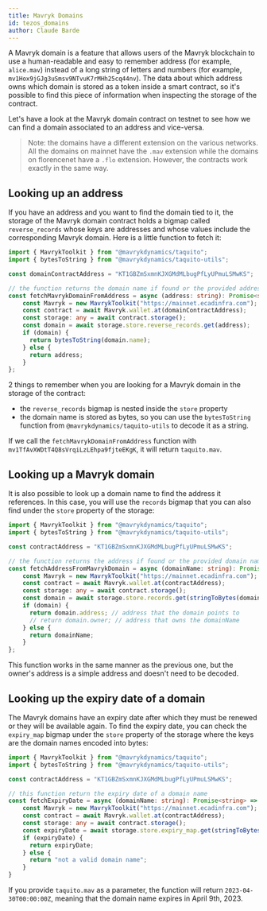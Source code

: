 ```yaml
---
title: Mavryk Domains
id: tezos_domains
author: Claude Barde
---
```


A Mavryk domain is a feature that allows users of the Mavryk blockchain to use a human-readable and easy to remember address (for example, `alice.mav`) instead of a long string of letters and numbers (for example, `mv1Hox9jGJg3uSmsv9NTvuK7rMHh25cq44nv`). The data about which address owns which domain is stored as a token inside a smart contract, so it's possible to find this piece of information when inspecting the storage of the contract.

Let's have a look at the Mavryk domain contract on testnet to see how we can find a domain associated to an address and vice-versa.

> Note: the domains have a different extension on the various networks. All the domains on mainnet have the `.mav` extension while the domains on florencenet have a `.flo` extension. However, the contracts work exactly in the same way.

## Looking up an address

If you have an address and you want to find the domain tied to it, the storage of the Mavryk domain contract holds a bigmap called `reverse_records` whose keys are addresses and whose values include the corresponding Mavryk domain. Here is a little function to fetch it:

```typescript
import { MavrykToolkit } from "@mavrykdynamics/taquito";
import { bytesToString } from "@mavrykdynamics/taquito-utils";

const domainContractAddress = "KT1GBZmSxmnKJXGMdMLbugPfLyUPmuLSMwKS";

// the function returns the domain name if found or the provided address
const fetchMavrykDomainFromAddress = async (address: string): Promise<string> => {
    const Mavryk = new MavrykToolkit("https://mainnet.ecadinfra.com");
    const contract = await Mavryk.wallet.at(domainContractAddress);
    const storage: any = await contract.storage();
    const domain = await storage.store.reverse_records.get(address);
    if (domain) {
      return bytesToString(domain.name);
    } else {
      return address;
    }
};

```

2 things to remember when you are looking for a Mavryk domain in the storage of the contract:
- the `reverse_records` bigmap is nested inside the `store` property
- the domain name is stored as bytes, so you can use the `bytesToString` function from `@mavrykdynamics/taquito-utils` to decode it as a string.

If we call the `fetchMavrykDomainFromAddress` function with `mv1TfAvXWDtT4Q8sVrqiLzLEhpa9fjteEKgK`, it will return `taquito.mav`.

## Looking up a Mavryk domain

It is also possible to look up a domain name to find the address it references. In this case, you will use the `records` bigmap that you can also find under the `store` property of the storage:

```typescript
import { MavrykToolkit } from "@mavrykdynamics/taquito";
import { bytesToString } from "@mavrykdynamics/taquito-utils";

const contractAddress = "KT1GBZmSxmnKJXGMdMLbugPfLyUPmuLSMwKS";

// the function returns the address if found or the provided domain name
const fetchAddressFromMavrykDomain = async (domainName: string): Promise<string> => {
    const Mavryk = new MavrykToolkit("https://mainnet.ecadinfra.com");
    const contract = await Mavryk.wallet.at(contractAddress);
    const storage: any = await contract.storage();
    const domain = await storage.store.records.get(stringToBytes(domainName));
    if (domain) {
      return domain.address; // address that the domain points to 
      // return domain.owner; // address that owns the domainName
    } else {
      return domainName;
    }
};

```

This function works in the same manner as the previous one, but the owner's address is a simple address and doesn't need to be decoded.

## Looking up the expiry date of a domain

The Mavryk domains have an expiry date after which they must be renewed or they will be available again.
To find the expiry date, you can check the `expiry_map` bigmap under the `store` property of the storage where the keys are the domain names encoded into bytes:

```typescript
import { MavrykToolkit } from "@mavrykdynamics/taquito";
import { bytesToString } from "@mavrykdynamics/taquito-utils";

const contractAddress = "KT1GBZmSxmnKJXGMdMLbugPfLyUPmuLSMwKS";

// this function return the expiry date of a domain name
const fetchExpiryDate = async (domainName: string): Promise<string> => {
    const Mavryk = new MavrykToolkit("https://mainnet.ecadinfra.com");
    const contract = await Mavryk.wallet.at(contractAddress);
    const storage: any = await contract.storage();
    const expiryDate = await storage.store.expiry_map.get(stringToBytes(domainName));
    if (expiryDate) {
      return expiryDate;
    } else {
      return "not a valid domain name";
    }
}
```

If you provide `taquito.mav` as a parameter, the function will return `2023-04-30T00:00:00Z`, meaning that the domain name expires in April 9th, 2023.
